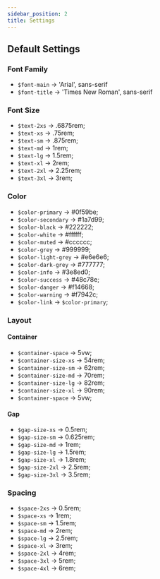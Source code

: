 ```yaml
---
sidebar_position: 2
title: Settings
---
```

## Default Settings
### Font Family
- ```$font-main``` -> 'Arial', sans-serif
- ```$font-title``` -> 'Times New Roman', sans-serif
### Font Size
- ```$text-2xs``` -> .6875rem;
- ```$text-xs``` -> .75rem;
- ```$text-sm``` -> .875rem;
- ```$text-md``` -> 1rem;
- ```$text-lg``` -> 1.5rem;
- ```$text-xl``` -> 2rem;
- ```$text-2xl``` -> 2.25rem;
- ```$text-3xl``` -> 3rem;

### Color
- ```$color-primary``` -> #0f59be;
- ```$color-secondary``` -> #1a7d99;
- ```$color-black``` -> #222222;
- ```$color-white``` -> #ffffff;
- ```$color-muted``` -> #cccccc;
- ```$color-grey``` -> #999999;
- ```$color-light-grey``` -> #e6e6e6;
- ```$color-dark-grey``` -> #777777;
- ```$color-info``` -> #3e8ed0;
- ```$color-success``` -> #48c78e;
- ```$color-danger``` -> #f14668;
- ```$color-warning``` -> #f7942c;
- ```$color-link``` -> ```$color-primary```;

### Layout
#### Container
- ```$container-space``` -> 5vw;
- ```$container-size-xs``` -> 54rem;
- ```$container-size-sm``` -> 62rem;
- ```$container-size-md``` -> 70rem;
- ```$container-size-lg``` -> 82rem;
- ```$container-size-xl``` -> 90rem;
- ```$container-space``` -> 5vw;

#### Gap
- ```$gap-size-xs``` -> 0.5rem;
- ```$gap-size-sm``` -> 0.625rem;
- ```$gap-size-md``` -> 1rem;
- ```$gap-size-lg``` -> 1.5rem;
- ```$gap-size-xl``` -> 1.8rem;
- ```$gap-size-2xl``` -> 2.5rem;
- ```$gap-size-3xl``` -> 3.5rem;

### Spacing
- ```$space-2xs``` -> 0.5rem;
- ```$space-xs``` -> 1rem;
- ```$space-sm``` -> 1.5rem;
- ```$space-md``` -> 2rem;
- ```$space-lg``` -> 2.5rem;
- ```$space-xl``` -> 3rem;
- ```$space-2xl``` -> 4rem;
- ```$space-3xl``` -> 5rem;
- ```$space-4xl``` -> 6rem;

